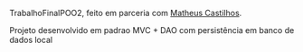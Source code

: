 TrabalhoFinalPOO2, feito em parceria com [Matheus Castilhos](https://github.com/MatheusCastilhos).

Projeto desenvolvido em padrao MVC + DAO com persistência em banco de dados local
